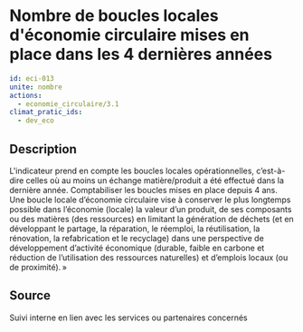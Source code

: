 # Nombre de boucles locales d'économie circulaire mises en place dans les 4 dernières années
```yaml
id: eci-013
unite: nombre
actions:
  - economie_circulaire/3.1
climat_pratic_ids:
  - dev_eco
```
## Description
L'indicateur prend en compte les boucles locales opérationnelles, c’est-à-dire celles où au moins un échange matière/produit a été effectué dans la dernière année. Comptabiliser les boucles mises en place depuis 4 ans.
Une boucle locale d’économie circulaire vise à conserver le plus longtemps possible dans l’économie (locale) la valeur d’un produit, de ses composants ou des matières (des ressources) en limitant la génération de déchets (et en développant le partage, la réparation, le réemploi, la réutilisation, la rénovation, la refabrication et le recyclage) dans une perspective de développement d’activité économique (durable, faible en carbone et réduction de l’utilisation des ressources naturelles) et d’emplois locaux (ou de proximité). »

## Source
Suivi interne en lien avec les services ou partenaires concernés

